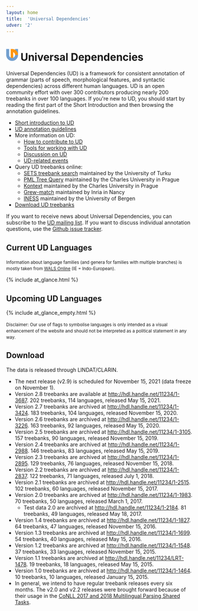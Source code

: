 ```yaml
---
layout: home
title:  'Universal Dependencies'
udver: '2'
---
```


# <img class="logo" src="logos/logo-ud.png" width="32px"> Universal Dependencies

Universal Dependencies (UD) is a framework for consistent annotation of grammar
(parts of speech, morphological features, and syntactic dependencies) across different human languages. UD is
an open community effort with over 300 contributors producing nearly 200 treebanks in over 100 languages.
If you're new to UD, you should start by reading the first part of the Short Introduction and then browsing the annotation guidelines.

* [Short introduction to UD](introduction.html)
* [UD annotation guidelines](guidelines.html)
* More information on UD:
  * [How to contribute to UD](contribute.html)
  * [Tools for working with UD](tools.html)
  * [Discussion on UD](discussion.html)
  * [UD-related events](events.html)
* Query UD treebanks online:
  * [SETS treebank search](http://depsearch-depsearch.rahtiapp.fi/ds_demo/) maintained by the University of Turku
  * [PML Tree Query](http://lindat.mff.cuni.cz/services/pmltq/) maintained by the Charles University in Prague
  * [Kontext](http://lindat.mff.cuni.cz/services/kontext/corpora/corplist) maintained by the Charles University in Prague
  * [Grew-match](http://match.grew.fr) maintained by Inria in Nancy
  * [INESS](http://clarino.uib.no/iness) maintained by the University of Bergen
* [Download UD treebanks](#download)

If you want to receive news about Universal Dependencies, you can subscribe to the
[UD mailing list](http://stp.lingfil.uu.se/mailman/listinfo/ud).
If you want to discuss individual annotation questions, use the
[Github issue tracker](https://github.com/universaldependencies/docs/issues).

## Current UD Languages

<small>Information about language families (and genera for families with multiple branches) is mostly taken from
[WALS Online](http://wals.info) (IE = Indo-European).</small>

<div id="accordion" class="jquery-ui-accordion">
{% include at_glance.html %}
</div>

## Upcoming UD Languages

<div id="accordion" class="jquery-ui-accordion">
{% include at_glance_empty.html %}
</div>

<small>Disclaimer: Our use of flags to symbolise languages is only intended as a visual enhancement of the website and should not be interpreted as a political statement in any way.</small>

<a name="download"></a>

## Download

The data is released through LINDAT/CLARIN.

* The next release (v2.9) is scheduled for November 15, 2021 (data freeze on November 1).
* Version 2.8 treebanks are available at <a href="http://hdl.handle.net/11234/1-3687">http://hdl.handle.net/11234/1-3687</a>. 202 treebanks, 114 languages, released May 15, 2021.
* Version 2.7 treebanks are archived at http://hdl.handle.net/11234/1-3424. 183 treebanks, 104 languages, released November 15, 2020.
* Version 2.6 treebanks are archived at http://hdl.handle.net/11234/1-3226. 163 treebanks, 92 languages, released May 15, 2020.
* Version 2.5 treebanks are archived at http://hdl.handle.net/11234/1-3105. 157 treebanks, 90 languages, released November 15, 2019.
* Version 2.4 treebanks are archived at http://hdl.handle.net/11234/1-2988. 146 treebanks, 83 languages, released May 15, 2019.
* Version 2.3 treebanks are archived at http://hdl.handle.net/11234/1-2895. 129 treebanks, 76 languages, released November 15, 2018.
* Version 2.2 treebanks are archived at http://hdl.handle.net/11234/1-2837. 122 treebanks, 71 languages, released July 1, 2018.
* Version 2.1 treebanks are archived at http://hdl.handle.net/11234/1-2515. 102 treebanks, 60 languages, released November 15, 2017.
* Version 2.0 treebanks are archived at http://hdl.handle.net/11234/1-1983. 70 treebanks, 50 languages, released March 1, 2017.
  * Test data 2.0 are archived at http://hdl.handle.net/11234/1-2184. 81 treebanks, 49 languages, released May 18, 2017.
* Version 1.4 treebanks are archived at http://hdl.handle.net/11234/1-1827. 64 treebanks, 47 languages, released November 15, 2016.
* Version 1.3 treebanks are archived at http://hdl.handle.net/11234/1-1699. 54 treebanks, 40 languages, released May 15, 2016.
* Version 1.2 treebanks are archived at http://hdl.handle.net/11234/1-1548. 37 treebanks, 33 languages, released November 15, 2015.
* Version 1.1 treebanks are archived at http://hdl.handle.net/11234/LRT-1478. 19 treebanks, 18 languages, released May 15, 2015.
* Version 1.0 treebanks are archived at http://hdl.handle.net/11234/1-1464. 10 treebanks, 10 languages, released January 15, 2015.
* In general, we intend to have regular treebank releases every six months. The v2.0 and v2.2 releases were brought forward because of their usage in the [CoNLL 2017 and 2018 Multilingual Parsing Shared Tasks](http://universaldependencies.org/conll17/).
